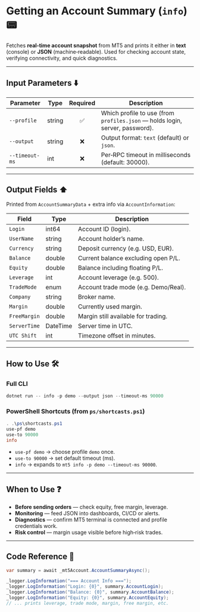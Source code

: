 # Getting an Account Summary (`info`) 📟

Fetches **real‑time account snapshot** from MT5 and prints it either in **text** (console) or **JSON** (machine‑readable).
Used for checking account state, verifying connectivity, and quick diagnostics.

---

## Input Parameters ⬇️

| Parameter      | Type   | Required | Description                                                                  |
| -------------- | ------ | :------: | ---------------------------------------------------------------------------- |
| `--profile`    | string |     ✅    | Which profile to use (from `profiles.json` — holds login, server, password). |
| `--output`     | string |     ❌    | Output format: `text` (default) or `json`.                                   |
| `--timeout-ms` | int    |     ❌    | Per‑RPC timeout in milliseconds (default: 30000).                            |

---

## Output Fields ⬆️

Printed from `AccountSummaryData` + extra info via `AccountInformation`:

| Field        | Type     | Description                          |
| ------------ | -------- | ------------------------------------ |
| `Login`      | int64    | Account ID (login).                  |
| `UserName`   | string   | Account holder’s name.               |
| `Currency`   | string   | Deposit currency (e.g. USD, EUR).    |
| `Balance`    | double   | Current balance excluding open P/L.  |
| `Equity`     | double   | Balance including floating P/L.      |
| `Leverage`   | int      | Account leverage (e.g. 500).         |
| `TradeMode`  | enum     | Account trade mode (e.g. Demo/Real). |
| `Company`    | string   | Broker name.                         |
| `Margin`     | double   | Currently used margin.               |
| `FreeMargin` | double   | Margin still available for trading.  |
| `ServerTime` | DateTime | Server time in UTC.                  |
| `UTC Shift`  | int      | Timezone offset in minutes.          |

---

## How to Use 🛠️

### Full CLI

```powershell
dotnet run -- info -p demo --output json --timeout-ms 90000
```

### PowerShell Shortcuts (from `ps/shortcasts.ps1`)

```powershell
. .\ps\shortcasts.ps1
use-pf demo
use-to 90000
info
```

* `use-pf demo` → choose profile `demo` once.
* `use-to 90000` → set default timeout (ms).
* `info` → expands to `mt5 info -p demo --timeout-ms 90000`.

---

## When to Use ❓

* **Before sending orders** — check equity, free margin, leverage.
* **Monitoring** — feed JSON into dashboards, CI/CD or alerts.
* **Diagnostics** — confirm MT5 terminal is connected and profile credentials work.
* **Risk control** — margin usage visible before high‑risk trades.

---

## Code Reference 🧩

```csharp
var summary = await _mt5Account.AccountSummaryAsync();

_logger.LogInformation("=== Account Info ===");
_logger.LogInformation("Login: {0}", summary.AccountLogin);
_logger.LogInformation("Balance: {0}", summary.AccountBalance);
_logger.LogInformation("Equity: {0}", summary.AccountEquity);
// ... prints leverage, trade mode, margin, free margin, etc.
```
